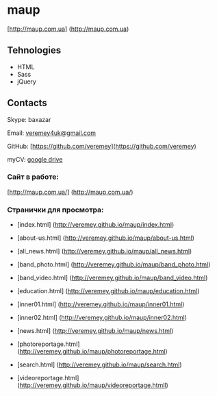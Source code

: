 # maup
[http://maup.com.ua] (http://maup.com.ua)

## Tehnologies

* HTML
* Sass
* jQuery

## Contacts

Skype: baxazar

Email: [veremey4uk@gmail.com](mailto:veremey4uk@gmail.com)

GitHub: [https://github.com/veremey](https://github.com/veremey)

myCV:  [google drive](https://drive.google.com/open?id=1TK9mt61RCe0p68Jt_lBX8pRnAtXPieYcpJr0OF9VwT0)

### Сайт в работе:

[http://maup.com.ua/] (http://maup.com.ua/)

### Странички для просмотра:

* [index.html] (http://veremey.github.io/maup/index.html)

* [about-us.html] (http://veremey.github.io/maup/about-us.html)

* [all_news.html] (http://veremey.github.io/maup/all_news.html)

* [band_photo.html] (http://veremey.github.io/maup/band_photo.html)

* [band_video.html] (http://veremey.github.io/maup/band_video.html)

* [education.html] (http://veremey.github.io/maup/education.html)

* [inner01.html] (http://veremey.github.io/maup/inner01.html)

* [inner02.html] (http://veremey.github.io/maup/inner02.html)

* [news.html] (http://veremey.github.io/maup/news.html)

* [photoreportage.html] (http://veremey.github.io/maup/photoreportage.html)

* [search.html] (http://veremey.github.io/maup/search.html)

* [videoreportage.html] (http://veremey.github.io/maup/videoreportage.htmll)
